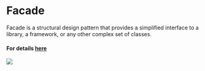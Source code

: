 # Facade
Facade is a structural design pattern that provides a simplified interface to a library, a framework, or any other complex set of classes.
#### For details [here](https://refactoring.guru/design-patterns/facade)
![](https://refactoring.guru/images/patterns/content/facade/facade.png)
